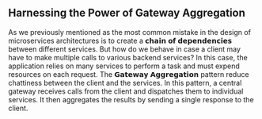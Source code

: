 ## Harnessing the Power of Gateway Aggregation

As we previously mentioned as the most common mistake in the design of microservices architectures is to create a 𝗰𝗵𝗮𝗶𝗻 𝗼𝗳 𝗱𝗲𝗽𝗲𝗻𝗱𝗲𝗻𝗰𝗶𝗲𝘀 between different services.
But how do we behave in case a client may have to make multiple calls to various backend services? In this case, the application relies on many services to perform a task and must expend resources on each request.
The 𝗚𝗮𝘁𝗲𝘄𝗮𝘆 𝗔𝗴𝗴𝗿𝗲𝗴𝗮𝘁𝗶𝗼𝗻 pattern reduce chattiness between the client and the services. In this pattern, a central gateway receives calls from the client and dispatches them to individual services. It then aggregates the results by sending a single response to the client.

